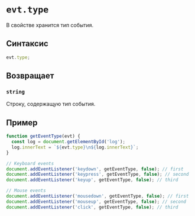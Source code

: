 # `evt.type`

В свойстве хранится тип события.

## Синтаксис

```js
evt.type;
```

## Возвращает

### `string`

Строку, содержащую тип события.

## Пример

```js
function getEventType(evt) {
  const log = document.getElementById('log');
  log.innerText = `${evt.type}\n${log.innerText}`;
}

// Keyboard events
document.addEventListener('keydown', getEventType, false); // first
document.addEventListener('keypress', getEventType, false); // second
document.addEventListener('keyup', getEventType, false); // third

// Mouse events
document.addEventListener('mousedown', getEventType, false); // first
document.addEventListener('mouseup', getEventType, false); // second
document.addEventListener('click', getEventType, false); // third
```

